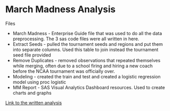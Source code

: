 # March Madness Analysis

Files
* March Madness - Enterprise Guide file that was used to do all the data preprocessing. The 3 sas code files were all written in here.
* Extract Seeds - pulled the tournament seeds and regions and put them into separate columns. Used this table to join instead the tournament seed file provided 
* Remove Duplicates - removed observations that repeated themselves while merging, often due to a school firing and hiring a new coach before the NCAA tournament was officially over. 
* Modeling - created the train and test and created a logistic regression model using proc logistic 
* MM Report - SAS Visual Analytics Dashboard resources. Used to create charts and graphs
 
[Link to the written analysis](https://medium.com/@mattasbill98/picking-your-ncaa-tournament-upsets-a-quick-analysis-with-sas-b8bc0ef81e2a)
